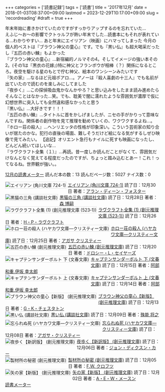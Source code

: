 +++
categories = ['読書記録']
tags = ['読書']
title = '2017年12月'
date = 2018-01-03T08:37:00+09:00
lastmod = 2023-12-29T10:17:00+09:00
slug = 'recordreading'
#draft = true
+++

年末年始に書きかけていたのですがすっかりアップするのを忘れていた…
<br>
えふじ～お～の影響でクトゥルフが熱い年末でした…読書本にもそれが表れている…わかりやすい…
あと年末にエイリアン（映画）にハマってしまった
今月の個人的ベストは『ブラウン神父の童心』です。でも『黒い仏』も超大喝采だったし『五匹の赤い鰊』もよかった
<br>
『ブラウン神父の童心』…新宿編的ノルマその4。そしてイメージの強い本その2。(その1は『黒衣の花嫁』)特に神父とフランボウが相棒（？）関係になるところ。夜空を駆ける星のもとで佇む神父、絵本のワンシーンみたいです
<br>
『矢の家』…なるほど元祖ポアロ…。アノーは『殺人喜劇の十三人』でも名前が出ていたので読むのを楽しみにしてました
<br>
『夜歩く』…この探偵吸血鬼かなんかやろ？と思い込みをしたまま読み進めたらそんなことはなかった…笑。でも、耽美で闇に濡れたような雰囲気が濃厚で仮に幻想世界に突入しても全然違和感なかったと思う
<br>
『黒い仏』…大好きです！！！
<br>
『五匹の赤い鰊』…タイトルに首をかしげましたが、ニセの手がかりって意味なんですね。関係者の創作物を見て推理を勧めていくの、ワクワクするよね…。
<br>
『ホロー荘の殺人』…ヘンリエッタの性格が印象深い。こういう芸術家の知り合いが居たのかな。犯行の直後の場面、難しそうだけど絵になる気がするしぜひ映像で見てみたい。
【追記】オリエント急行もナイルに死すも映画になったし、どんどん続いてほしいな…
<br>
『ラヴクラフト全集（１）』…再読。昔一度しか読んだことがなくて、雰囲気だけなんとなく覚えてる程度だったのですが、ちょっと踏み込むとあー！これ！ってなるね。世界観が強い。。
<br>

<a href="https://bookmeter.com/users/365033/summary/monthly">12月の読書メーター</a>
読んだ本の数：13
読んだページ数：5027
ナイス数：0

<a href="https://bookmeter.com/books/202700"><img style="margin: 0 5px 5px 0; border: 1px solid #dcdcdc;" src="https://images-na.ssl-images-amazon.com/images/I/31UbcM06ETL._SL75_.jpg" alt="エイリアン (角川文庫 724-1)" align="left" /></a><a href="https://bookmeter.com/books/202700?title=%E3%82%A8%E3%82%A4%E3%83%AA%E3%82%A2%E3%83%B3+%28%E8%A7%92%E5%B7%9D%E6%96%87%E5%BA%AB+724-1%29">エイリアン (角川文庫 724-1)</a>
読了日：12月30日 著者：<a href="https://bookmeter.com/search?keyword=%E3%82%A2%E3%83%A9%E3%83%B3%E3%83%BB%E3%83%87%E3%82%A3%E3%83%BC%E3%83%B3%E3%83%BB%E3%83%95%E3%82%A9%E3%82%B9%E3%82%BF%E3%83%BC">アラン・ディーン・フォスター</a><br clear="left" /><a href="https://bookmeter.com/books/566915"><img style="margin: 0 5px 5px 0; border: 1px solid #dcdcdc;" src="https://images-na.ssl-images-amazon.com/images/I/510RZPKPDGL._SL75_.jpg" alt="黒猫の三角 (講談社文庫)" align="left" /></a><a href="https://bookmeter.com/books/566915?title=%E9%BB%92%E7%8C%AB%E3%81%AE%E4%B8%89%E8%A7%92+%28%E8%AC%9B%E8%AB%87%E7%A4%BE%E6%96%87%E5%BA%AB%29">黒猫の三角 (講談社文庫)</a>
読了日：12月28日 著者：<a href="https://bookmeter.com/search?keyword=%E6%A3%AE+%E5%8D%9A%E5%97%A3">森 博嗣</a><br clear="left" /><a href="https://bookmeter.com/books/543328"><img style="margin: 0 5px 5px 0; border: 1px solid #dcdcdc;" src="https://images-na.ssl-images-amazon.com/images/I/51%2BQ49pkKLL._SL75_.jpg" alt="ラヴクラフト全集 (1) (創元推理文庫 (523‐1))" align="left" /></a><a href="https://bookmeter.com/books/543328?title=%E3%83%A9%E3%83%B4%E3%82%AF%E3%83%A9%E3%83%95%E3%83%88%E5%85%A8%E9%9B%86+%281%29+%28%E5%89%B5%E5%85%83%E6%8E%A8%E7%90%86%E6%96%87%E5%BA%AB+%28523%E2%80%901%29%29">ラヴクラフト全集 (1) (創元推理文庫 (523‐1))</a>
読了日：12月26日 著者：<a href="https://bookmeter.com/search?keyword=H%E3%83%BBP%E3%83%BB%E3%83%A9%E3%83%B4%E3%82%AF%E3%83%A9%E3%83%95%E3%83%88">H・P・ラヴクラフト</a><br clear="left" /><a href="https://bookmeter.com/books/528754"><img style="margin: 0 5px 5px 0; border: 1px solid #dcdcdc;" src="https://images-na.ssl-images-amazon.com/images/I/51BA840DJ2L._SL75_.jpg" alt="ホロー荘の殺人 (ハヤカワ文庫―クリスティー文庫)" align="left" /></a><a href="https://bookmeter.com/books/528754?title=%E3%83%9B%E3%83%AD%E3%83%BC%E8%8D%98%E3%81%AE%E6%AE%BA%E4%BA%BA+%28%E3%83%8F%E3%83%A4%E3%82%AB%E3%83%AF%E6%96%87%E5%BA%AB%E2%80%95%E3%82%AF%E3%83%AA%E3%82%B9%E3%83%86%E3%82%A3%E3%83%BC%E6%96%87%E5%BA%AB%29">ホロー荘の殺人 (ハヤカワ文庫―クリスティー文庫)</a>
読了日：12月25日 著者：<a href="https://bookmeter.com/search?keyword=%E3%82%A2%E3%82%AC%E3%82%B5+%E3%82%AF%E3%83%AA%E3%82%B9%E3%83%86%E3%82%A3%E3%83%BC">アガサ クリスティー</a><br clear="left" /><a href="https://bookmeter.com/books/4961"><img style="margin: 0 5px 5px 0; border: 1px solid #dcdcdc;" src="https://images-na.ssl-images-amazon.com/images/I/613W1MZBP7L._SL75_.jpg" alt="五匹の赤い鰊 (創元推理文庫)" align="left" /></a><a href="https://bookmeter.com/books/4961?title=%E4%BA%94%E5%8C%B9%E3%81%AE%E8%B5%A4%E3%81%84%E9%B0%8A+%28%E5%89%B5%E5%85%83%E6%8E%A8%E7%90%86%E6%96%87%E5%BA%AB%29">五匹の赤い鰊 (創元推理文庫)</a>
読了日：12月20日 著者：<a href="https://bookmeter.com/search?keyword=%E3%83%89%E3%83%AD%E3%82%B7%E3%83%BC%E3%83%BBL%E3%83%BB%E3%82%BB%E3%82%A4%E3%83%A4%E3%83%BC%E3%82%BA">ドロシー・L・セイヤーズ</a><br clear="left" /><a href="https://bookmeter.com/books/12314175"><img style="margin: 0 5px 5px 0; border: 1px solid #dcdcdc;" src="https://images-na.ssl-images-amazon.com/images/I/61RkDf3D-BL._SL75_.jpg" alt="キャプテンサンダーボルト 下 (文春文庫)" align="left" /></a><a href="https://bookmeter.com/books/12314175?title=%E3%82%AD%E3%83%A3%E3%83%97%E3%83%86%E3%83%B3%E3%82%B5%E3%83%B3%E3%83%80%E3%83%BC%E3%83%9C%E3%83%AB%E3%83%88+%E4%B8%8B+%28%E6%96%87%E6%98%A5%E6%96%87%E5%BA%AB%29">キャプテンサンダーボルト 下 (文春文庫)</a>
読了日：12月15日 著者：<a href="https://bookmeter.com/search?keyword=%E9%98%BF%E9%83%A8+%E5%92%8C%E9%87%8D%2C%E4%BC%8A%E5%9D%82+%E5%B9%B8%E5%A4%AA%E9%83%8E">阿部 和重,伊坂 幸太郎</a><br clear="left" /><a href="https://bookmeter.com/books/12314068"><img style="margin: 0 5px 5px 0; border: 1px solid #dcdcdc;" src="https://images-na.ssl-images-amazon.com/images/I/61NQP0mvjWL._SL75_.jpg" alt="キャプテンサンダーボルト 上 (文春文庫)" align="left" /></a><a href="https://bookmeter.com/books/12314068?title=%E3%82%AD%E3%83%A3%E3%83%97%E3%83%86%E3%83%B3%E3%82%B5%E3%83%B3%E3%83%80%E3%83%BC%E3%83%9C%E3%83%AB%E3%83%88+%E4%B8%8A+%28%E6%96%87%E6%98%A5%E6%96%87%E5%BA%AB%29">キャプテンサンダーボルト 上 (文春文庫)</a>
読了日：12月14日 著者：<a href="https://bookmeter.com/search?keyword=%E9%98%BF%E9%83%A8+%E5%92%8C%E9%87%8D%2C%E4%BC%8A%E5%9D%82+%E5%B9%B8%E5%A4%AA%E9%83%8E">阿部 和重,伊坂 幸太郎</a><br clear="left" /><a href="https://bookmeter.com/books/11273378"><img style="margin: 0 5px 5px 0; border: 1px solid #dcdcdc;" src="https://images-na.ssl-images-amazon.com/images/I/51vKIoPOxWL._SL75_.jpg" alt="ブラウン神父の童心【新版】 (創元推理文庫)" align="left" /></a><a href="https://bookmeter.com/books/11273378?title=%E3%83%96%E3%83%A9%E3%82%A6%E3%83%B3%E7%A5%9E%E7%88%B6%E3%81%AE%E7%AB%A5%E5%BF%83%E3%80%90%E6%96%B0%E7%89%88%E3%80%91+%28%E5%89%B5%E5%85%83%E6%8E%A8%E7%90%86%E6%96%87%E5%BA%AB%29">ブラウン神父の童心【新版】 (創元推理文庫)</a>
読了日：12月13日 著者：<a href="https://bookmeter.com/search?keyword=G%E3%83%BBK%E3%83%BB%E3%83%81%E3%82%A7%E3%82%B9%E3%82%BF%E3%83%88%E3%83%B3">G・K・チェスタトン</a><br clear="left" /><a href="https://bookmeter.com/books/562162"><img style="margin: 0 5px 5px 0; border: 1px solid #dcdcdc;" src="https://images-na.ssl-images-amazon.com/images/I/51HTHEEMGJL._SL75_.jpg" alt="黒い仏 (講談社文庫)" align="left" /></a><a href="https://bookmeter.com/books/562162?title=%E9%BB%92%E3%81%84%E4%BB%8F+%28%E8%AC%9B%E8%AB%87%E7%A4%BE%E6%96%87%E5%BA%AB%29">黒い仏 (講談社文庫)</a>
読了日：12月09日 著者：<a href="https://bookmeter.com/search?keyword=%E6%AE%8A%E8%83%BD+%E5%B0%86%E4%B9%8B">殊能 将之</a><br clear="left" /><a href="https://bookmeter.com/books/547258"><img style="margin: 0 5px 5px 0; border: 1px solid #dcdcdc;" src="https://images-na.ssl-images-amazon.com/images/I/51ZWCS4E3ZL._SL75_.jpg" alt="忘られぬ死 (ハヤカワ文庫―クリスティー文庫)" align="left" /></a><a href="https://bookmeter.com/books/547258?title=%E5%BF%98%E3%82%89%E3%82%8C%E3%81%AC%E6%AD%BB+%28%E3%83%8F%E3%83%A4%E3%82%AB%E3%83%AF%E6%96%87%E5%BA%AB%E2%80%95%E3%82%AF%E3%83%AA%E3%82%B9%E3%83%86%E3%82%A3%E3%83%BC%E6%96%87%E5%BA%AB%29">忘られぬ死 (ハヤカワ文庫―クリスティー文庫)</a>
読了日：12月08日 著者：<a href="https://bookmeter.com/search?keyword=%E3%82%A2%E3%82%AC%E3%82%B5%E3%83%BB%E3%82%AF%E3%83%AA%E3%82%B9%E3%83%86%E3%82%A3%E3%83%BC">アガサ・クリスティー</a><br clear="left" /><a href="https://bookmeter.com/books/7500141"><img style="margin: 0 5px 5px 0; border: 1px solid #dcdcdc;" src="https://images-na.ssl-images-amazon.com/images/I/51ILmyQictL._SL75_.jpg" alt="夜歩く【新訳版】 (創元推理文庫)" align="left" /></a><a href="https://bookmeter.com/books/7500141?title=%E5%A4%9C%E6%AD%A9%E3%81%8F%E3%80%90%E6%96%B0%E8%A8%B3%E7%89%88%E3%80%91+%28%E5%89%B5%E5%85%83%E6%8E%A8%E7%90%86%E6%96%87%E5%BA%AB%29">夜歩く【新訳版】 (創元推理文庫)</a>
読了日：12月06日 著者：<a href="https://bookmeter.com/search?keyword=%E3%82%B8%E3%83%A7%E3%83%B3%E3%83%BB%E3%83%87%E3%82%A3%E3%82%AF%E3%82%B9%E3%83%B3%E3%83%BB%E3%82%AB%E3%83%BC">ジョン・ディクスン・カー</a><br clear="left" /><a href="https://bookmeter.com/books/154681"><img style="margin: 0 5px 5px 0; border: 1px solid #dcdcdc;" src="https://images-na.ssl-images-amazon.com/images/I/51%2BaQaDSHwL._SL75_.jpg" alt="製材所の秘密 (創元推理文庫)" align="left" /></a><a href="https://bookmeter.com/books/154681?title=%E8%A3%BD%E6%9D%90%E6%89%80%E3%81%AE%E7%A7%98%E5%AF%86+%28%E5%89%B5%E5%85%83%E6%8E%A8%E7%90%86%E6%96%87%E5%BA%AB%29">製材所の秘密 (創元推理文庫)</a>
読了日：12月05日 著者：<a href="https://bookmeter.com/search?keyword=F.W.+%E3%82%AF%E3%83%AD%E3%83%95%E3%83%84">F.W. クロフツ</a><br clear="left" /><a href="https://bookmeter.com/books/12368325"><img style="margin: 0 5px 5px 0; border: 1px solid #dcdcdc;" src="https://images-na.ssl-images-amazon.com/images/I/51gV7W4tJRL._SL75_.jpg" alt="矢の家【新版】 (創元推理文庫)" align="left" /></a><a href="https://bookmeter.com/books/12368325?title=%E7%9F%A2%E3%81%AE%E5%AE%B6%E3%80%90%E6%96%B0%E7%89%88%E3%80%91+%28%E5%89%B5%E5%85%83%E6%8E%A8%E7%90%86%E6%96%87%E5%BA%AB%29">矢の家【新版】 (創元推理文庫)</a>
読了日：12月02日 著者：<a href="https://bookmeter.com/search?keyword=A%E3%83%BBE%E3%83%BBW%E3%83%BB%E3%83%A1%E3%83%BC%E3%82%B9%E3%83%B3">A・E・W・メースン</a><br clear="left" /><a href="https://bookmeter.com/">読書メーター</a>
